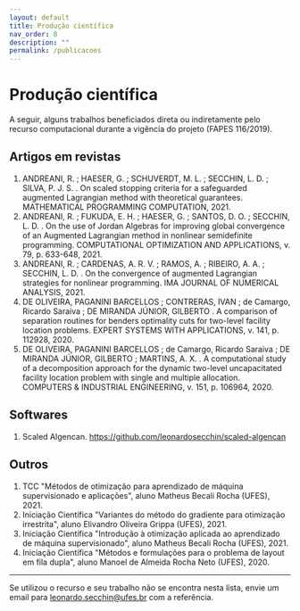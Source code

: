 ```yaml
---
layout: default
title: Produção científica
nav_order: 8
description: ""
permalink: /publicacoes
---
```


# Produção científica

A seguir, alguns trabalhos beneficiados direta ou indiretamente pelo recurso computacional durante a vigência do projeto (FAPES 116/2019).


## Artigos em revistas

<!-- 1. Oberlan. A forward-looking matheuristic approach for the multi-period two-dimensional non-guillotine cutting stock problem with usable leftovers -->
<!-- 1. Extension of the delayed weighted gradient method for the minimization of strongly convex functions, 2021 -->
<!-- 1. On the best achievable quality of limit points of augmented Lagrangian schemes, 2021 -->
1. ANDREANI, R. ; HAESER, G. ; SCHUVERDT, M. L. ; SECCHIN, L. D. ; SILVA, P. J. S. . On scaled stopping criteria for a safeguarded augmented Lagrangian method with theoretical guarantees. MATHEMATICAL PROGRAMMING COMPUTATION, 2021.
1. ANDREANI, R. ; FUKUDA, E. H. ; HAESER, G. ; SANTOS, D. O. ; SECCHIN, L. D. . On the use of Jordan Algebras for improving global convergence of an Augmented Lagrangian method in nonlinear semidefinite programming. COMPUTATIONAL OPTIMIZATION AND APPLICATIONS, v. 79, p. 633-648, 2021.
1. ANDREANI, R. ; CARDENAS, A. R. V. ; RAMOS, A. ; RIBEIRO, A. A. ; SECCHIN, L. D. . On the convergence of augmented Lagrangian strategies for nonlinear programming. IMA JOURNAL OF NUMERICAL ANALYSIS, 2021.
1. DE OLIVEIRA, PAGANINI BARCELLOS ; CONTRERAS, IVAN ; de Camargo, Ricardo Saraiva ; DE MIRANDA JÚNIOR, GILBERTO . A comparison of separation routines for benders optimality cuts for two-level facility location problems. EXPERT SYSTEMS WITH APPLICATIONS, v. 141, p. 112928, 2020.
1. DE OLIVEIRA, PAGANINI BARCELLOS ; de Camargo, Ricardo Saraiva ; DE MIRANDA JÚNIOR, GILBERTO ; MARTINS, A. X. . A computational study of a decomposition approach for the dynamic two-level uncapacitated facility location problem with single and multiple allocation. COMPUTERS & INDUSTRIAL ENGINEERING, v. 151, p. 106964, 2020.


## Softwares

1. Scaled Algencan. <https://github.com/leonardosecchin/scaled-algencan>


## Outros

1. TCC "Métodos de otimização para aprendizado de máquina supervisionado e aplicações", aluno Matheus Becali Rocha (UFES), 2021.
1. Iniciação Científica "Variantes do método do gradiente para otimização irrestrita", aluno Elivandro Oliveira Grippa (UFES), 2021.
1. Iniciação Científica "Introdução à otimização aplicada ao aprendizado de máquina supervisionado", aluno Matheus Becali Rocha (UFES), 2021.
1. Iniciação Científica "Métodos e formulações para o problema de layout em fila dupla", aluno Manoel de Almeida Rocha Neto (UFES), 2020.

---

Se utilizou o recurso e seu trabalho não se encontra nesta lista, envie um email para [leonardo.secchin@ufes.br](mailto:leonardo.secchin@ufes.br) com a referência.
